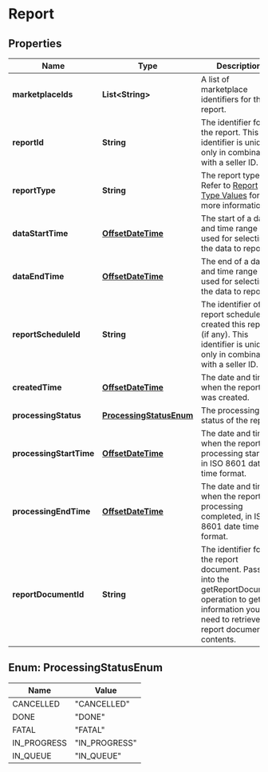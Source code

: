 
# Report

## Properties
Name | Type | Description | Notes
------------ | ------------- | ------------- | -------------
**marketplaceIds** | **List&lt;String&gt;** | A list of marketplace identifiers for the report. |  [optional]
**reportId** | **String** | The identifier for the report. This identifier is unique only in combination with a seller ID. | 
**reportType** | **String** | The report type. Refer to [Report Type Values](https://developer-docs.amazon.com/sp-api/docs/report-type-values) for more information. | 
**dataStartTime** | [**OffsetDateTime**](OffsetDateTime.md) | The start of a date and time range used for selecting the data to report. |  [optional]
**dataEndTime** | [**OffsetDateTime**](OffsetDateTime.md) | The end of a date and time range used for selecting the data to report. |  [optional]
**reportScheduleId** | **String** | The identifier of the report schedule that created this report (if any). This identifier is unique only in combination with a seller ID. |  [optional]
**createdTime** | [**OffsetDateTime**](OffsetDateTime.md) | The date and time when the report was created. | 
**processingStatus** | [**ProcessingStatusEnum**](#ProcessingStatusEnum) | The processing status of the report. | 
**processingStartTime** | [**OffsetDateTime**](OffsetDateTime.md) | The date and time when the report processing started, in ISO 8601 date time format. |  [optional]
**processingEndTime** | [**OffsetDateTime**](OffsetDateTime.md) | The date and time when the report processing completed, in ISO 8601 date time format. |  [optional]
**reportDocumentId** | **String** | The identifier for the report document. Pass this into the getReportDocument operation to get the information you will need to retrieve the report document&#39;s contents. |  [optional]


<a name="ProcessingStatusEnum"></a>
## Enum: ProcessingStatusEnum
Name | Value
---- | -----
CANCELLED | &quot;CANCELLED&quot;
DONE | &quot;DONE&quot;
FATAL | &quot;FATAL&quot;
IN_PROGRESS | &quot;IN_PROGRESS&quot;
IN_QUEUE | &quot;IN_QUEUE&quot;



